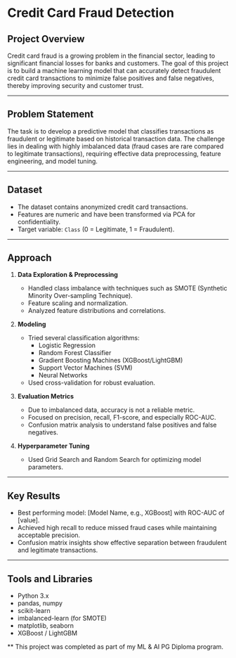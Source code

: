 # Credit Card Fraud Detection

## Project Overview

Credit card fraud is a growing problem in the financial sector, leading to significant financial losses for banks and customers. The goal of this project is to build a machine learning model that can accurately detect fraudulent credit card transactions to minimize false positives and false negatives, thereby improving security and customer trust.

---

## Problem Statement

The task is to develop a predictive model that classifies transactions as fraudulent or legitimate based on historical transaction data. The challenge lies in dealing with highly imbalanced data (fraud cases are rare compared to legitimate transactions), requiring effective data preprocessing, feature engineering, and model tuning.

---

## Dataset

- The dataset contains anonymized credit card transactions.
- Features are numeric and have been transformed via PCA for confidentiality.
- Target variable: `Class` (0 = Legitimate, 1 = Fraudulent).

---

## Approach

1. **Data Exploration & Preprocessing**
   - Handled class imbalance with techniques such as SMOTE (Synthetic Minority Over-sampling Technique).
   - Feature scaling and normalization.
   - Analyzed feature distributions and correlations.

2. **Modeling**
   - Tried several classification algorithms:
     - Logistic Regression
     - Random Forest Classifier
     - Gradient Boosting Machines (XGBoost/LightGBM)
     - Support Vector Machines (SVM)
     - Neural Networks
   - Used cross-validation for robust evaluation.

3. **Evaluation Metrics**
   - Due to imbalanced data, accuracy is not a reliable metric.
   - Focused on precision, recall, F1-score, and especially ROC-AUC.
   - Confusion matrix analysis to understand false positives and false negatives.

4. **Hyperparameter Tuning**
   - Used Grid Search and Random Search for optimizing model parameters.

---

## Key Results

- Best performing model: [Model Name, e.g., XGBoost] with ROC-AUC of [value].
- Achieved high recall to reduce missed fraud cases while maintaining acceptable precision.
- Confusion matrix insights show effective separation between fraudulent and legitimate transactions.

---
## Tools and Libraries

- Python 3.x
- pandas, numpy
- scikit-learn
- imbalanced-learn (for SMOTE)
- matplotlib, seaborn
- XGBoost / LightGBM


** This project was completed as part of my ML & AI PG Diploma program.
